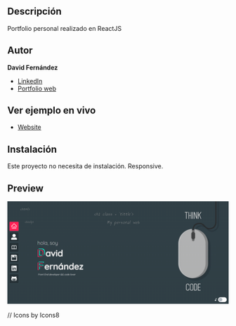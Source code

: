 ## Descripción

Portfolio personal realizado en ReactJS

## Autor

**David Fernández**

* [LinkedIn](www.linkedin.com/in/david-fernandez-comesaña)
* [Portfolio web](https://personal-virtualfolio.netlify.app/)

## Ver ejemplo en vivo

- [Website](https://personal-virtualfolio.netlify.app/)

## Instalación

Este proyecto no necesita de instalación. Responsive.

## Preview

![Image text](https://github.com/davidFCDev/personal-virtualfolio/blob/main/public/images/foto-portfolio.png)

// Icons by Icons8
